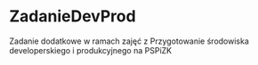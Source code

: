 # ZadanieDevProd
Zadanie dodatkowe w ramach zajęć z Przygotowanie środowiska developerskiego i produkcyjnego na PSPiZK
